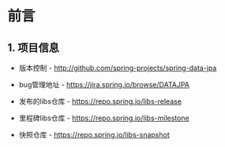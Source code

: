 # 前言

## 1. 项目信息

- 版本控制 - http://github.com/spring-projects/spring-data-jpa

- bug管理地址 - https://jira.spring.io/browse/DATAJPA

- 发布的libs仓库 - https://repo.spring.io/libs-release

- 里程碑libs仓库 - https://repo.spring.io/libs-milestone

- 快照仓库 - https://repo.spring.io/libs-snapshot



